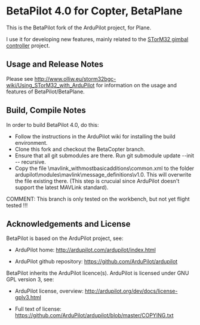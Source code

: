 ﻿# BetaPilot 4.0 for Copter, BetaPlane

This is the BetaPilot fork of the ArduPilot project, for Plane.

I use it for developing new features, mainly related to the [STorM32 gimbal controller](http://www.olliw.eu/2013/storm32bgc/) project.

## Usage and Release Notes ##

Please see http://www.olliw.eu/storm32bgc-wiki/Using_STorM32_with_ArduPilot for information on the usage and features of BetaPilot/BetaPlane.


## Build, Compile Notes ##

In order to build BetaPilot 4.0, do this:

- Follow the instructions in the ArduPilot wiki for installing the build environment.
- Clone this fork and checkout the BetaCopter branch.
- Ensure that all git submodules are there. Run git submodule update --init -- recursive.
- Copy the file \mavlink_withmostbasicadditions\common.xml to the folder ardupilot\modules\mavlink\message_definitions\v1.0. This will overwrite the file existing there. (This step is crucuial since ArduPilot doesn't support the latest MAVLink standard).

COMMENT: This branch is only tested on the workbench, but not yet flight tested !!!

## Acknowledgements and License ##

BetaPilot is based on the ArduPilot project, see: 

- ArduPilot home: http://ardupilot.com/ardupilot/index.html

- ArduPilot github repository: https://github.com/ArduPilot/ardupilot

BetaPilot inherits the ArduPilot licence(s). ArduPilot is licensed under GNU GPL version 3, see:

- ArduPilot license, overview: http://ardupilot.org/dev/docs/license-gplv3.html

- Full text of license: https://github.com/ArduPilot/ardupilot/blob/master/COPYING.txt
